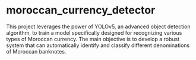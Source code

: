 # moroccan_currency_detector
This project leverages the power of YOLOv5, an advanced object detection algorithm, to train a model specifically designed for recognizing various types of Moroccan currency. The main objective is to develop a robust system that can automatically identify and classify different denominations of Moroccan banknotes.
